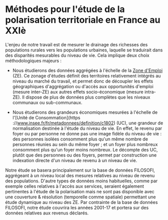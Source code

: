 # Méthodes pour l'étude de la polarisation territoriale en France au XXIè

L'enjeu de notre travail est de mesurer le drainage des richesses des populations rurales vers les populations urbaines, laquelle se traduirait dans des disparités mesurables du niveau de vie. Cela implique deux choix méthodologiques majeurs :

- Nous étudierons des données aggrégées à l'échelle de la [Zone d'Emploi](https://www.insee.fr/fr/information/2114596) (ZE). Ce zonage d'études définit des territoires relativement intégrés au niveau du marché du travail, et permet donc de découpler les effets géographiques d'aggrégation ou d'accès aux opportunités d'emploi (mesure inter-ZE) aux autres effets socio-économique (mesure intra-ZE). Il dispose de plus de données plus complètes que les niveaux communaux ou sub-communaux.

- Nous étudierons des grandeurs économiques mesurées à l'échelle de l'[Unité de Consommation](https ://www.insee.fr/fr/metadonnees/definition/c1802) (UC), une grandeur de normalisation destinée à l'étude du niveau de vie. En effet, le revenu par foyer ou par personne ne donne pas une image fidèle du niveau de vie : des personnes isolées consomment plus qu'un même nombre de personnes réunies au sein du même foyer ; et un foyer plus nombreux consomment plus qu'un foyer moins nombreux. Le décompte des UC, plutôt que des personnes ou des foyers, permet par construction une indexation directe d'un niveau de revenu à un niveau de vie.

Notre étude se basera principalement sur la base de données FILOSOFI, aggrégeant à un niveau local des mesures relatives au niveau de revenu des populations. D'autre types de données moins habituelles, comme par exemple celles relatives à l'accès aux services, seraient également pertinentes à l'étude de la polarisation mais ne sont pas disponible avec une couverture & résolution (temporelle comme spatiale) permettant une étude dynamique au niveau des ZE. Par contrainte de la base de données FILOSOFI, notre étude couvrira les années 2001-17 et portera sur des données relatives aux revenus déclarés.
